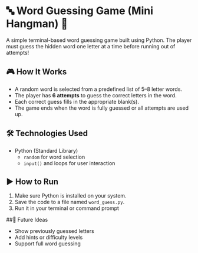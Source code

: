 # 🔤 Word Guessing Game (Mini Hangman) 🎯

A simple terminal-based word guessing game built using Python. The player must guess the hidden word one letter at a time before running out of attempts!

## 🎮 How It Works

- A random word is selected from a predefined list of 5–8 letter words.
- The player has **6 attempts** to guess the correct letters in the word.
- Each correct guess fills in the appropriate blank(s).
- The game ends when the word is fully guessed or all attempts are used up.

## 🛠️ Technologies Used

- Python (Standard Library)
  - `random` for word selection
  - `input()` and loops for user interaction

## ▶️ How to Run

1. Make sure Python is installed on your system.
2. Save the code to a file named `word_guess.py`.
3. Run it in your terminal or command prompt

##🚀 Future Ideas
- Show previously guessed letters
- Add hints or difficulty levels
- Support full word guessing
